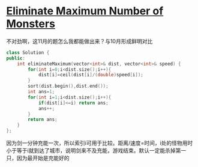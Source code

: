 # [Eliminate Maximum Number of Monsters](https://leetcode.com/problems/eliminate-maximum-number-of-monsters)

不对劲啊，这11月的题怎么我都能做出来？与10月形成鲜明对比
```c++
class Solution {
public:
    int eliminateMaximum(vector<int>& dist, vector<int>& speed) {
        for(int i=0;i<dist.size();i++){
            dist[i]=ceil(dist[i]/(double)speed[i]);
        }
        sort(dist.begin(),dist.end());
        int ans=1;
        for(int i=1;i<dist.size();i++){
            if(dist[i]<=i) return ans;
            ans++;
        }
        return ans;
    }
};
```
因为剑一分钟充能一次，所以索引i可用于比较。距离/速度=时间，i处的怪物用时小于等于i就到达了城市，说明剑来不及充能，游戏结束。默认一定能杀掉第一只，因为最开始是充能好的